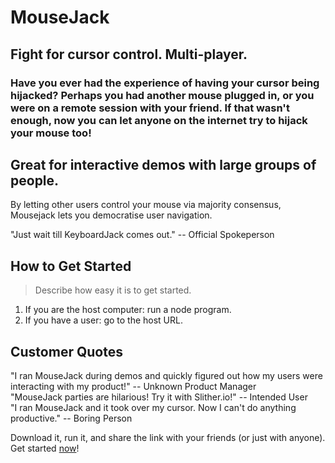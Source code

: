 # MouseJack #

## Fight for cursor control. Multi-player. ##

### Have you ever had the experience of having your cursor being hijacked? Perhaps you had another mouse plugged in, or you were on a remote session with your friend. If that wasn't enough, now you can let anyone on the internet try to hijack your mouse too!  ###

## Great for interactive demos with large groups of people. ##
  
  By letting other users control your mouse via majority consensus, Mousejack lets you democratise user navigation.
  
  "Just wait till KeyboardJack comes out." -- Official Spokeperson

## How to Get Started ##
  > Describe how easy it is to get started.
  1. If you are the host computer: run a node program.
  1. If you have a user: go to the host URL.

## Customer Quotes ##
  "I ran MouseJack during demos and quickly figured out how my users were interacting with my product!" -- Unknown Product Manager <br>
  "MouseJack parties are hilarious! Try it with Slither.io!" -- Intended User <br> 
  "I ran MouseJack and it took over my cursor. Now I can't do anything productive." -- Boring Person <br>

Download it, run it, and share the link with your friends (or just with anyone). Get started [now](http://mousejack.com)!
